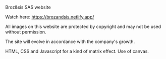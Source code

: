 Broz&sis SAS website  


Watch here: 
https://brozandsis.netlify.app/

All images on this website are protected by copyright and may not be used without permission.  

The site will evolve in accordance with the company's growth.

HTML, CSS and Javascript for a kind of matrix effect.
Use of canvas.
